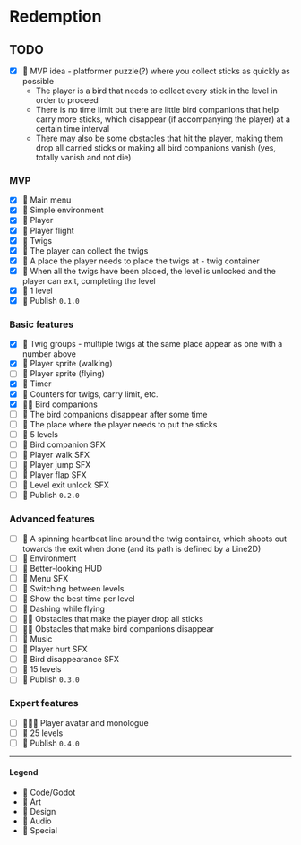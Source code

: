 # Redemption

## TODO

- [x] 💚 MVP idea - platformer puzzle(?) where you collect sticks as quickly as possible
    - The player is a bird that needs to collect every stick in the level in order to proceed
    - There is no time limit but there are little bird companions that help carry more sticks, which disappear (if
      accompanying the player) at a certain time interval
    - There may also be some obstacles that hit the player, making them drop all carried sticks or making all bird
      companions vanish (yes, totally vanish and not die)

### MVP

- [x] 💙 Main menu
- [x] 💙 Simple environment
- [x] 💙 Player
- [x] 💙 Player flight
- [x] 💙 Twigs
- [x] 💙 The player can collect the twigs
- [x] 💙 A place the player needs to place the twigs at - twig container
- [x] 💙 When all the twigs have been placed, the level is unlocked and the player can exit, completing the level
- [x] 💚 1 level
- [x] 💟 Publish `0.1.0`

### Basic features

- [x] 💙 Twig groups - multiple twigs at the same place appear as one with a number above
- [x] 💜 Player sprite (walking)
- [ ] 💜 Player sprite (flying)
- [x] 💙 Timer
- [x] 💙 Counters for twigs, carry limit, etc.
- [x] 💙💜 Bird companions
- [ ] 💙 The bird companions disappear after some time
- [ ] 💜 The place where the player needs to put the sticks
- [ ] 💚 5 levels
- [ ] 💛 Bird companion SFX
- [ ] 💛 Player walk SFX
- [ ] 💛 Player jump SFX
- [ ] 💛 Player flap SFX
- [ ] 💛 Level exit unlock SFX
- [ ] 💟 Publish `0.2.0`

### Advanced features

- [ ] 💙 A spinning heartbeat line around the twig container, which shoots out towards the exit when done (and its path
  is defined by a Line2D)
- [ ] 💜 Environment
- [ ] 💜 Better-looking HUD
- [ ] 💛 Menu SFX
- [ ] 💙 Switching between levels
- [ ] 💙 Show the best time per level
- [ ] 💙 Dashing while flying
- [ ] 💙💜 Obstacles that make the player drop all sticks
- [ ] 💙💜 Obstacles that make bird companions disappear
- [ ] 💛 Music
- [ ] 💛 Player hurt SFX
- [ ] 💛 Bird disappearance SFX
- [ ] 💚 15 levels
- [ ] 💟 Publish `0.3.0`

### Expert features

- [ ] 💜💙💚 Player avatar and monologue
- [ ] 💚 25 levels
- [ ] 💟 Publish `0.4.0`

---

#### Legend

- 💙 Code/Godot
- 💜 Art
- 💚 Design
- 💛 Audio
- 💟 Special
